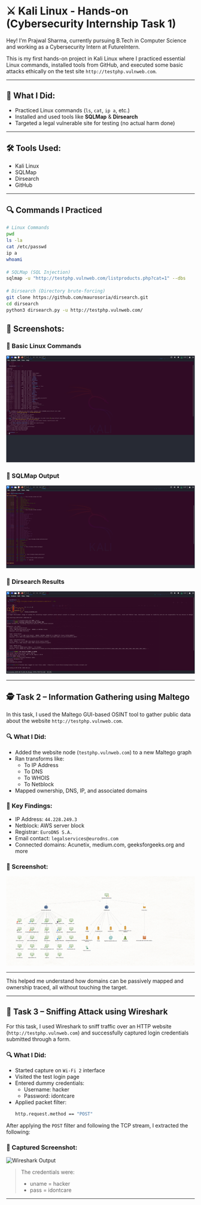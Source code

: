 # ⚔️ Kali Linux - Hands-on (Cybersecurity Internship Task 1)

Hey! I'm Prajwal Sharma, currently pursuing B.Tech in Computer Science and working as a Cybersecurity Intern at FutureIntern.

This is my first hands-on project in Kali Linux where I practiced essential Linux commands, installed tools from GitHub, and executed some basic attacks ethically on the test site `http://testphp.vulnweb.com`.

---

## 🧠 What I Did:
- Practiced Linux commands (`ls`, `cat`, `ip a`, etc.)
- Installed and used tools like **SQLMap** & **Dirsearch**
- Targeted a legal vulnerable site for testing (no actual harm done)

---

## 🛠️ Tools Used:
- Kali Linux
- SQLMap
- Dirsearch
- GitHub

---

## 🔍 Commands I Practiced

```bash
# Linux Commands
pwd
ls -la
cat /etc/passwd
ip a
whoami

# SQLMap (SQL Injection)
sqlmap -u "http://testphp.vulnweb.com/listproducts.php?cat=1" --dbs

# Dirsearch (Directory brute-forcing)
git clone https://github.com/maurosoria/dirsearch.git
cd dirsearch
python3 dirsearch.py -u http://testphp.vulnweb.com/
```
## 📸 Screenshots:

### 🔹 Basic Linux Commands
![Linux Commands](images/Linux_Command.png)

### 🔹 SQLMap Output
![SQLMap](images/Dirsearch_result.png)

### 🔹 Dirsearch Results
![Dirsearch](images/Sqlmap_output.png)



---

## 🕵️ Task 2 – Information Gathering using Maltego

In this task, I used the Maltego GUI-based OSINT tool to gather public data about the website `http://testphp.vulnweb.com`.

### 🔍 What I Did:
- Added the website node (`testphp.vulnweb.com`) to a new Maltego graph
- Ran transforms like:
  - To IP Address
  - To DNS
  - To WHOIS
  - To Netblock
- Mapped ownership, DNS, IP, and associated domains

### 🧠 Key Findings:
- IP Address: `44.228.249.3`
- Netblock: AWS server block
- Registrar: `EuroDNS S.A.`
- Email contact: `legalservices@eurodns.com`
- Connected domains: Acunetix, medium.com, geeksforgeeks.org and more

### 📸 Screenshot:
![Maltego Graph](images/Maltego_Graph.png)

---

This helped me understand how domains can be passively mapped and ownership traced, all without touching the target.


---

## 🧪 Task 3 – Sniffing Attack using Wireshark

For this task, I used Wireshark to sniff traffic over an HTTP website (`http://testphp.vulnweb.com`) and successfully captured login credentials submitted through a form.

### 🔍 What I Did:
- Started capture on `Wi-Fi 2` interface
- Visited the test login page
- Entered dummy credentials:
  - Username: hacker
  - Password: idontcare
- Applied packet filter:
  ```bash
  http.request.method == "POST"

After applying the `POST` filter and following the TCP stream, I extracted the following:

### 📸 Captured Screenshot:
![Wireshark Output](images/Wiresharklogin.png)

> The credentials were:
> - uname = hacker
> - pass = idontcare

---


